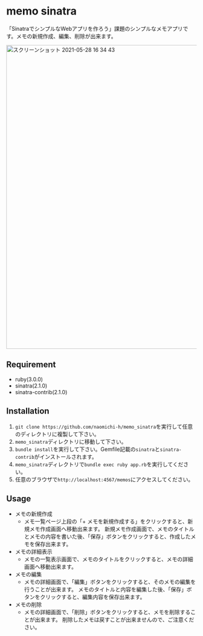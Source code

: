 # memo sinatra

「SinatraでシンプルなWebアプリを作ろう」課題のシンプルなメモアプリです。メモの新規作成、編集、削除が出来ます。

<img width="804" alt="スクリーンショット 2021-05-28 16 34 43" src="https://user-images.githubusercontent.com/73326842/119947353-9d6aed80-bfd2-11eb-8e94-6afd2615f28c.png">

## Requirement
- ruby(3.0.0)
- sinatra(2.1.0)
- sinatra-contrib(2.1.0)

## Installation
1. ``git clone https://github.com/naomichi-h/memo_sinatra``を実行して任意のディレクトリに複製して下さい。
2. ``memo_sinatra``ディレクトリに移動して下さい。
3. ``bundle install``を実行して下さい。Gemfile記載の`sinatra`と`sinatra-contrib`がインストールされます。
4. ``memo_sinatra``ディレクトリで``bundle exec ruby app.rb``を実行してください。
5. 任意のブラウザで``http://localhost:4567/memos``にアクセスしてください。

## Usage
- メモの新規作成
  - メモ一覧ページ上段の「+ メモを新規作成する」をクリックすると、新規メモ作成画面へ移動出来ます。 新規メモ作成画面で、メモのタイトルとメモの内容を書いた後、「保存」ボタンをクリックすると、作成したメモを保存出来ます。
- メモの詳細表示
  - メモの一覧表示画面で、メモのタイトルをクリックすると、メモの詳細画面へ移動出来ます。
- メモの編集
  - メモの詳細画面で、「編集」ボタンをクリックすると、そのメモの編集を行うことが出来ます。 メモのタイトルと内容を編集した後、「保存」ボタンをクリックすると、編集内容を保存出来ます。
- メモの削除
  - メモの詳細画面で、「削除」ボタンをクリックすると、メモを削除することが出来ます。 削除したメモは戻すことが出来ませんので、ご注意ください。
